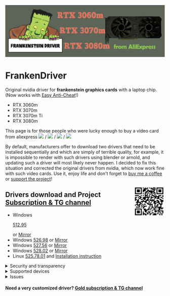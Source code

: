 ![logo](logo/FrankenDriver.png)
# FrankenDriver
Original nvidia driver for **frankenstein graphics cards** with a laptop chip. (Now works with [Easy Anti-Cheat](https://github.com/arutar/FrankenDriver/issues/6)!)

- RTX 3060m
- RTX 3070m
- RTX 3070m Ti
- RTX 3080m

This page is for those people who were lucky enough to buy a video card from aliexpress <img src="https://img.shields.io/badge/-RTX%203060m-orange" height="25"/> / <img src="https://img.shields.io/badge/-RTX%203070m-green" height="25"/> / <img src="https://img.shields.io/badge/-RTX%203070m%20Ti-blueviolet" height="25"/> / <img src="https://img.shields.io/badge/-RTX%203080m-blue" height="25"/>

By default, manufacturers offer to download two drivers that need to be installed sequentially and which are simply of terrible quality, for example, it is impossible to render with such drivers using blender or arnold, and updating such a driver will most likely never happen. 
I decided to fix this situation and corrected the original drivers from nvidia, which now work fine with such video cards. Use it, enjoy life and don't forget to [buy me a coffee](https://www.buymeacoffee.com/FrankenDriver) or [support the project](https://www.donationalerts.com/r/arutar)!  

<img align="right" width="100" height="100" src="logo/qr_b1b07814e495597a0792eb5ef7984907.png">

## Drivers download and Project [Subscription & TG channel](https://boosty.to/frankendriver/purchase/1380135?ssource=DIRECT&share=subscription_link)


- Windows <p><a href="https://drive.google.com/uc?export=download&confirm=no_antivirus&acknowledgeAbuse=true&id=1WmUDGSfFZJw8HyteHH2W-QCWmCIN3_Bk" referrerpolicy="no-referrer" rel="noreferrer nofollow" target="_blank">512.95</a></p> or [Mirror](https://files.fm/down.php?i=szramtv84)
- Windows [526.98](https://drive.google.com/uc?export=download&confirm=no_antivirus&acknowledgeAbuse=true&id=1jGvfTucB2nAm8irYUQgVqj-qdU6sZae6) or [Mirror](https://files.fm/down.php?i=atkyqr746)
- Windows [527.56](https://drive.google.com/uc?export=download&confirm=no_antivirus&acknowledgeAbuse=true&id=16-5ROVeBKuygkTM6-vq-BVg_rjYG1cDo) or [Mirror](https://files.fm/down.php?i=hedpmrpsw)
- Windows [528.02](https://drive.google.com/uc?export=download&confirm=no_antivirus&acknowledgeAbuse=true&id=1-JRJosgIu1kPWgZKxWLp5wuhLP_rlGRD) or [Mirror](https://files.fm/down.php?i=g6jedpgxv)
- Linux [525.78.01](https://files.fm/down.php?i=egsj5uzsn)  and [Installation instruction](https://github.com/arutar/FrankenDriver/issues/11)

<details><summary>Security and transparency</summary>

1) Only installer configs and inf files are modified.  
2) No driver binaries are modified!  
3) No additional executable files are installed or executed.  
4) In order to view the contents of the installer, it is enough to unpack the contents using rar or 7zip.  

</details>

<details><summary>Supported devices</summary>
    
### RTX 3060m
  10DE.2520 10DE.0000  

### RTX 3070m
  10DE.249D 10DE.0000  
  10DE.249D 4D50.4449  

### RTX 3070m Ti
  10DE.24A0 10DE.0000  
 
### RTX 3080m   
  10DE.249C 10DE.0000  
  10DE.249C 4D50.4449  

</details>

<details><summary>Issues</summary>

- [Easy Anti-Cheat errors](https://github.com/arutar/FrankenDriver/issues/2)
- [How to remove Easy Anti-Cheat errors](https://github.com/arutar/FrankenDriver/issues/6)
- [Add a new Device ID](https://github.com/arutar/FrankenDriver/issues/5)

</details>

#### Need a very customized driver? [Gold subscription & TG channel](https://boosty.to/frankendriver/purchase/1383232?ssource=DIRECT&share=subscription_link)

